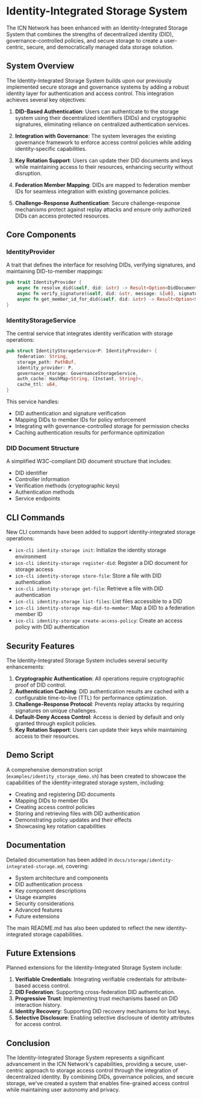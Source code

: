 # Identity-Integrated Storage System

The ICN Network has been enhanced with an Identity-Integrated Storage System that combines the strengths of decentralized identity (DID), governance-controlled policies, and secure storage to create a user-centric, secure, and democratically managed data storage solution.

## System Overview

The Identity-Integrated Storage System builds upon our previously implemented secure storage and governance systems by adding a robust identity layer for authentication and access control. This integration achieves several key objectives:

1. **DID-Based Authentication**: Users can authenticate to the storage system using their decentralized identifiers (DIDs) and cryptographic signatures, eliminating reliance on centralized authentication services.

2. **Integration with Governance**: The system leverages the existing governance framework to enforce access control policies while adding identity-specific capabilities.

3. **Key Rotation Support**: Users can update their DID documents and keys while maintaining access to their resources, enhancing security without disruption.

4. **Federation Member Mapping**: DIDs are mapped to federation member IDs for seamless integration with existing governance policies.

5. **Challenge-Response Authentication**: Secure challenge-response mechanisms protect against replay attacks and ensure only authorized DIDs can access protected resources.

## Core Components

### IdentityProvider

A trait that defines the interface for resolving DIDs, verifying signatures, and maintaining DID-to-member mappings:

```rust
pub trait IdentityProvider {
    async fn resolve_did(&self, did: &str) -> Result<Option<DidDocument>>;
    async fn verify_signature(&self, did: &str, message: &[u8], signature: &[u8]) -> Result<DidVerificationStatus>;
    async fn get_member_id_for_did(&self, did: &str) -> Result<Option<String>>;
}
```

### IdentityStorageService

The central service that integrates identity verification with storage operations:

```rust
pub struct IdentityStorageService<P: IdentityProvider> {
    federation: String,
    storage_path: PathBuf,
    identity_provider: P,
    governance_storage: GovernanceStorageService,
    auth_cache: HashMap<String, (Instant, String)>,
    cache_ttl: u64,
}
```

This service handles:
- DID authentication and signature verification
- Mapping DIDs to member IDs for policy enforcement
- Integrating with governance-controlled storage for permission checks
- Caching authentication results for performance optimization

### DID Document Structure

A simplified W3C-compliant DID document structure that includes:
- DID identifier
- Controller information
- Verification methods (cryptographic keys)
- Authentication methods
- Service endpoints

## CLI Commands

New CLI commands have been added to support identity-integrated storage operations:

- `icn-cli identity-storage init`: Initialize the identity storage environment
- `icn-cli identity-storage register-did`: Register a DID document for storage access
- `icn-cli identity-storage store-file`: Store a file with DID authentication
- `icn-cli identity-storage get-file`: Retrieve a file with DID authentication
- `icn-cli identity-storage list-files`: List files accessible to a DID
- `icn-cli identity-storage map-did-to-member`: Map a DID to a federation member ID
- `icn-cli identity-storage create-access-policy`: Create an access policy with DID authentication

## Security Features

The Identity-Integrated Storage System includes several security enhancements:

1. **Cryptographic Authentication**: All operations require cryptographic proof of DID control.
2. **Authentication Caching**: DID authentication results are cached with a configurable time-to-live (TTL) for performance optimization.
3. **Challenge-Response Protocol**: Prevents replay attacks by requiring signatures on unique challenges.
4. **Default-Deny Access Control**: Access is denied by default and only granted through explicit policies.
5. **Key Rotation Support**: Users can update their keys while maintaining access to their resources.

## Demo Script

A comprehensive demonstration script (`examples/identity_storage_demo.sh`) has been created to showcase the capabilities of the identity-integrated storage system, including:

- Creating and registering DID documents
- Mapping DIDs to member IDs
- Creating access control policies
- Storing and retrieving files with DID authentication
- Demonstrating policy updates and their effects
- Showcasing key rotation capabilities

## Documentation

Detailed documentation has been added in `docs/storage/identity-integrated-storage.md`, covering:
- System architecture and components
- DID authentication process
- Key component descriptions
- Usage examples
- Security considerations
- Advanced features
- Future extensions

The main README.md has also been updated to reflect the new identity-integrated storage capabilities.

## Future Extensions

Planned extensions for the Identity-Integrated Storage System include:

1. **Verifiable Credentials**: Integrating verifiable credentials for attribute-based access control.
2. **DID Federation**: Supporting cross-federation DID authentication.
3. **Progressive Trust**: Implementing trust mechanisms based on DID interaction history.
4. **Identity Recovery**: Supporting DID recovery mechanisms for lost keys.
5. **Selective Disclosure**: Enabling selective disclosure of identity attributes for access control.

## Conclusion

The Identity-Integrated Storage System represents a significant advancement in the ICN Network's capabilities, providing a secure, user-centric approach to storage access control through the integration of decentralized identity. By combining DIDs, governance policies, and secure storage, we've created a system that enables fine-grained access control while maintaining user autonomy and privacy. 